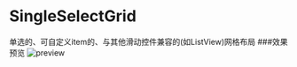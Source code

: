 # SingleSelectGrid
单选的、可自定义item的、与其他滑动控件兼容的(如ListView)网格布局
###效果预览
![preview](https://github.com/yzl520/SingleSelectGrid/raw/master/image/preview.png)
